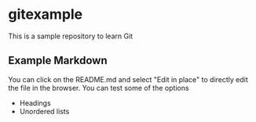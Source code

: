 # gitexample
This is a sample repository to learn Git

## Example Markdown
You can click on the README.md and select "Edit in place" to directly edit the file in the browser. You can test some of the options
* Headings
* Unordered lists
